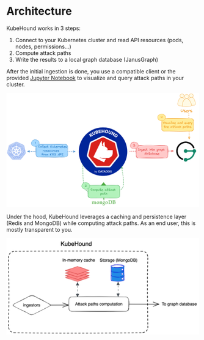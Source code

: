 # Architecture

KubeHound works in 3 steps:

1. Connect to your Kubernetes cluster and read API resources (pods, nodes, permissions...)
2. Compute attack paths
3. Write the results to a local graph database (JanusGraph)

After the initial ingestion is done, you use a compatible client  or the provided [Jupyter Notebook](../../deployments/kubehound/notebook/KubeHound.ipynb) to visualize and query attack paths in your cluster.

[![KubeHound architecture  (click to enlarge)](./images/kubehound-high-level-v2.png)](./images/kubehound-high-level.png)

Under the hood, KubeHound leverages a caching and persistence layer (Redis and MongoDB) while computing attack paths. As an end user, this is mostly transparent to you.

[![KubeHound architecture (click to enlarge)](./images/kubehound-detailed.png)](./images/kubehound-detailed.png)
